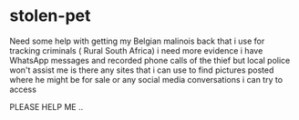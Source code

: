 # stolen-pet
Need some help with getting my Belgian malinois back that i use for tracking criminals ( Rural South Africa) 
  i need more evidence i have WhatsApp messages and recorded phone calls of the thief but local police won't assist me
 is there any sites that i can use to find pictures posted where he might be for sale 
 or any social media conversations i can try to access 




PLEASE HELP ME  ..   

